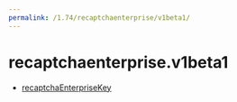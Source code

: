 ```yaml
---
permalink: /1.74/recaptchaenterprise/v1beta1/
---
```


# recaptchaenterprise.v1beta1



* [recaptchaEnterpriseKey](recaptchaEnterpriseKey.md)